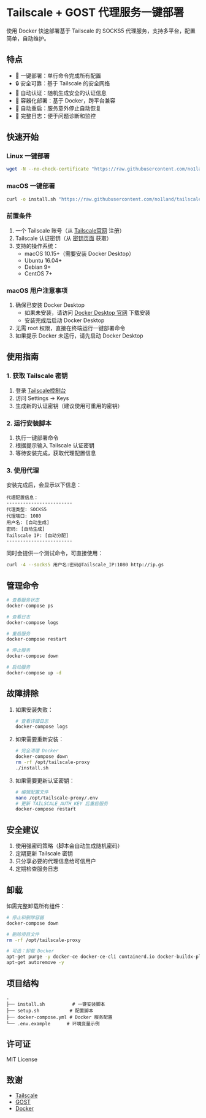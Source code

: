 # Tailscale + GOST 代理服务一键部署

使用 Docker 快速部署基于 Tailscale 的 SOCKS5 代理服务，支持多平台，配置简单，自动维护。

## 特点

- 🚀 一键部署：单行命令完成所有配置
- 🔒 安全可靠：基于 Tailscale 的安全网络
- 🔑 自动认证：随机生成安全的认证信息
- 🐳 容器化部署：基于 Docker，跨平台兼容
- 🔄 自动重启：服务意外停止自动恢复
- 📝 完整日志：便于问题诊断和监控


## 快速开始

### Linux 一键部署
```bash
wget -N --no-check-certificate "https://raw.githubusercontent.com/no1land/tailscale-proxy/main/install.sh" && chmod +x install.sh && ./install.sh
```

### macOS 一键部署
```bash
curl -o install.sh "https://raw.githubusercontent.com/no1land/tailscale-proxy/main/install.sh" && chmod +x install.sh && ./install.sh
```

### 前置条件

1. 一个 Tailscale 账号（从 [Tailscale官网](https://tailscale.com) 注册）
2. Tailscale 认证密钥（从 [密钥页面](https://login.tailscale.com/admin/settings/keys) 获取）
3. 支持的操作系统：
   - macOS 10.15+（需要安装 Docker Desktop）
   - Ubuntu 16.04+
   - Debian 9+
   - CentOS 7+

### macOS 用户注意事项

1. 确保已安装 Docker Desktop
   - 如果未安装，请访问 [Docker Desktop 官网](https://www.docker.com/products/docker-desktop) 下载安装
   - 安装完成后启动 Docker Desktop
2. 无需 root 权限，直接在终端运行一键部署命令
3. 如果提示 Docker 未运行，请先启动 Docker Desktop

## 使用指南

### 1. 获取 Tailscale 密钥
1. 登录 [Tailscale控制台](https://login.tailscale.com)
2. 访问 Settings -> Keys
3. 生成新的认证密钥（建议使用可重用的密钥）

### 2. 运行安装脚本
1. 执行一键部署命令
2. 根据提示输入 Tailscale 认证密钥
3. 等待安装完成，获取代理配置信息

### 3. 使用代理
安装完成后，会显示以下信息：
```
代理配置信息：
------------------------
代理类型: SOCKS5
代理端口: 1080
用户名: [自动生成]
密码: [自动生成]
Tailscale IP: [自动分配]
------------------------
```

同时会提供一个测试命令，可直接使用：
```bash
curl -4 --socks5 用户名:密码@Tailscale_IP:1080 http://ip.gs
```

## 管理命令

```bash
# 查看服务状态
docker-compose ps

# 查看日志
docker-compose logs

# 重启服务
docker-compose restart

# 停止服务
docker-compose down

# 启动服务
docker-compose up -d
```

## 故障排除

1. 如果安装失败：
   ```bash
   # 查看详细日志
   docker-compose logs
   ```

2. 如果需要重新安装：
   ```bash
   # 完全清理 Docker
   docker-compose down
   rm -rf /opt/tailscale-proxy
   ./install.sh
   ```

3. 如果需要更新认证密钥：
   ```bash
   # 编辑配置文件
   nano /opt/tailscale-proxy/.env
   # 更新 TAILSCALE_AUTH_KEY 后重启服务
   docker-compose restart
   ```

## 安全建议

1. 使用强密码策略（脚本会自动生成随机密码）
2. 定期更新 Tailscale 密钥
3. 只分享必要的代理信息给可信用户
4. 定期检查服务日志

## 卸载

如需完整卸载所有组件：

```bash
# 停止和删除容器
docker-compose down

# 删除项目文件
rm -rf /opt/tailscale-proxy

# 可选：卸载 Docker
apt-get purge -y docker-ce docker-ce-cli containerd.io docker-buildx-plugin docker-compose-plugin
apt-get autoremove -y
```

## 项目结构

```
.
├── install.sh          # 一键安装脚本
├── setup.sh           # 配置脚本
├── docker-compose.yml # Docker 服务配置
└── .env.example      # 环境变量示例
```

## 许可证

MIT License

## 致谢

- [Tailscale](https://tailscale.com/)
- [GOST](https://github.com/ginuerzh/gost)
- [Docker](https://www.docker.com/)
